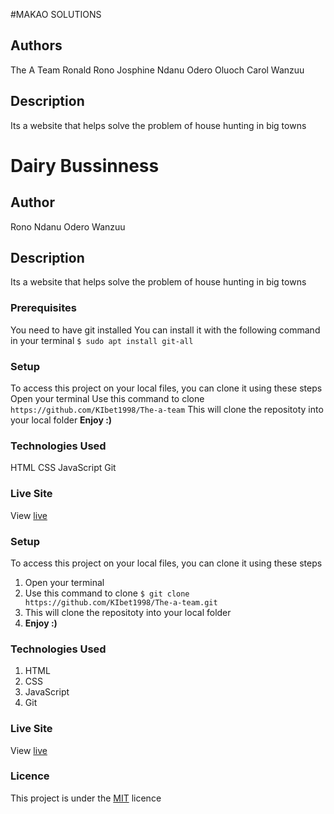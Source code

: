 #MAKAO SOLUTIONS

## Authors
The A Team
Ronald Rono
Josphine Ndanu
Odero Oluoch
Carol Wanzuu
## Description
Its a website that helps solve the problem of house hunting in big towns
# Dairy Bussinness

## Author
Rono
Ndanu
Odero
Wanzuu

## Description
Its a website that helps solve the problem of house hunting in big towns

### Prerequisites
You need to have git installed
You can install it with the following command in your terminal
`$ sudo apt install git-all`
### Setup
To access this project on your local files, you can clone it using these steps
Open your terminal
Use this command to clone `https://github.com/KIbet1998/The-a-team`
This will clone the repositoty into your local folder
__Enjoy :)__

### Technologies Used
HTML
CSS
JavaScript
Git
### Live Site
View [live]()
### Setup
To access this project on your local files, you can clone it using these steps
1. Open your terminal
1. Use this command to clone `$ git clone https://github.com/KIbet1998/The-a-team.git`
1. This will clone the repositoty into your local folder
1. __Enjoy :)__


### Technologies Used
1. HTML
1. CSS
1. JavaScript
1. Git


### Live Site
View [live](https://hamida-mstafa.github.io/fev-band/)
### Licence
This project is under the  [MIT](LICENSE) licence